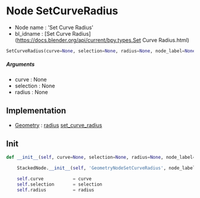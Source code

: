 # Node SetCurveRadius

- Node name : 'Set Curve Radius'
- bl_idname : [Set Curve Radius](https://docs.blender.org/api/current/bpy.types.Set Curve Radius.html)


``` python
SetCurveRadius(curve=None, selection=None, radius=None, node_label=None, node_color=None)
```
##### Arguments

- curve : None
- selection : None
- radius : None

## Implementation

- [Geometry](/docs/GeoNodes/Geometry.md) : [radius](/docs/GeoNodes/Geometry.md#radius) [set_curve_radius](/docs/GeoNodes/Geometry.md#set_curve_radius)

## Init

``` python
def __init__(self, curve=None, selection=None, radius=None, node_label=None, node_color=None):

    StackedNode.__init__(self, 'GeometryNodeSetCurveRadius', node_label=node_label, node_color=node_color)

    self.curve           = curve
    self.selection       = selection
    self.radius          = radius
```
